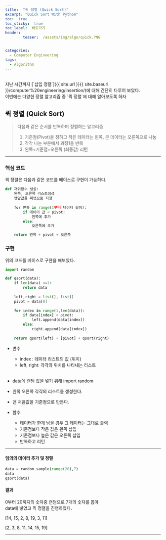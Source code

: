 ```yaml
---
title:  "퀵 정렬 (Quick Sort)"  
excerpt: "Quick Sort With Python"
toc:  true
toc_sticky:  true
toc_label:  바로가기
header:
        teaser:  /assets/img/algo/quick.PNG


categories:
  - Computer Engineering
tags:
  - Algorithm
---
```

<br/>
지난 시간까지 [`삽입 정렬`]({{ site.url }}{{ site.baseurl }}/computer%20engineering/insertion/)에 대해 간단히 다루어 보았다.<br/>
이번에는 다양한 정렬 알고리즘 중 `퀵 정렬`에 대해 알아보도록 하자 <br/>

## 퀵 정렬 (Quick Sort)
> 다음과 같은 순서를 반복하며 정렬하는 알고리즘
>   1. 기준점(Pivot)을 정하고 작은 데이터는 왼쪽, 큰 데이터는 오른쪽으로 나눔
>   2. 각각 나눈 부분에서 과정1을 반복
>   3. 왼쪽+기준점+오른쪽 (최종값) 리턴

---

### 핵심 코드
퀵 정렬은 다음과 같은 코드를 베이스로 구현이 가능하다.

```python
def 재귀함수 생성:
    왼쪽, 오른쪽 리스트생성
    맨앞값을 피벗으로 지정
    
    for 반복 in range(1부터 데이터 길이):
        if 데이터 값 < pivot:
            왼쪽에 추가
        else:
            오른쪽에 추가

    return 왼쪽 + pivot + 오른쪽 

```

### 구현
위의 코드를 베이스로 구현을 해보았다.
```python
import random

def qsort(data):
    if len(data) <=1:
        return data
    
    left,right = list(), list()
    pivot = data[0]
    
    for index in range(1,len(data)):
        if data[index] < pivot:
            left.append(data[index])
        else:
            right.append(data[index])
            
    return qsort(left) + [pivot] + qsort(right)
```
* 변수
    * index : 데이터 리스트의 값 (위치)
    * left, right: 각각의 위치를 나타내는 리스트
    <br/>  

* data에 랜덤 값을 넣기 위해 import random
* 왼쪽 오른쪽 각각의 리스트를 생성한다.
* 맨 처음값을 기준점으로 만든다.

* 함수
    * 데이터가 한개 남을 경우 그 데이터는 그대로 출력
    * 기준점보다 작은 값은 왼쪽 삽입
    * 기준점보다 높은 값은 오른쪽 삽입
    * 반복하고 리턴

---

#### 임의의 데이터 추가 및 정렬
```python
data = random.sample(range(20),7)
data
qsort(data)
```

#### 결과
0부터 20까지의 숫자중 랜덤으로 7개의 숫자를 뽑아  
data에 넣었고 퀵 정렬을 진행하였다.

[14, 15, 2, 8, 19, 3, 11]  

[2, 3, 8, 11, 14, 15, 19]  

---